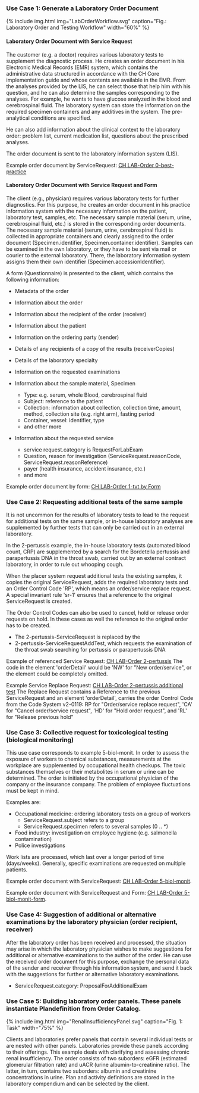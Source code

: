 <!-- markdownlint-disable MD001 MD033 MD041 -->
<!--
╭───────────────────── UC-english ──────────────────────────╮
│  UC-english is original, german and french are dependent  │
╰───────────────────────────────────────────────────────────╯
-->
### Use Case 1: Generate a Laboratory Order Document

{% include img.html img="LabOrderWorkflow.svg" caption="Fig.: Laboratory Order and Testing Workflow" width="60%" %}

#### Laboratory Order Document with Service Request

The customer (e.g. a doctor) requires various laboratory tests to supplement the diagnostic process. He creates an order document in his Electronic Medical Records (EMR) system, which contains the administrative data structured in accordance with the CH Core implementation guide and whose contents are available in the EMR. From the analyses provided by the LIS, he can select those that help him with his question, and he can also determine the samples corresponding to the analyses. For example, he wants to have glucose analyzed in the blood and cerebrospinal fluid. The laboratory system can store the information on the required specimen containers and any additives in the system. The pre-analytical conditions are specified.

He can also add information about the clinical context to the laboratory order: problem list, current medication list, questions about the prescribed analyses.

The order document is sent to the laboratory information system (LIS).

Example order document by ServiceRequest: [CH LAB-Order 0-best-practice](Bundle-0-best-practice-document-with-sr.html)

#### Laboratory Order Document with Service Request and Form

The client (e.g., physician) requires various laboratory tests for further diagnostics. For this purpose, he creates an order document in his practice information system with the necessary information on the patient, laboratory test, samples, etc. The necessary sample material (serum, urine, cerebrospinal fluid, etc.) is stored in the corresponding order documents. The necessary sample material (serum, urine, cerebrospinal fluid) is collected in appropriate containers and clearly assigned to the order document (Specimen.identifier, Specimen.container.identifier). Samples can be examined in the own laboratory, or they have to be sent via mail or courier to the external laboratory. There, the laboratory information system assigns them their own identifier (Specimen.accessionIdentifier).

A form (Questionnaire) is presented to the client, which contains the following information:

* Metadata of the order
* Information about the order
* Information about the recipient of the order (receiver)
* Information about the patient
* Information on the ordering party (sender)
* Details of any recipients of a copy of the results (receiverCopies)
* Details of the laboratory specialty
* Information on the requested examinations

* Information about the sample material, Specimen
  * Type: e.g. serum, whole Blood, cerebrospinal fluid
  * Subject: reference to the patient
  * Collection: information about collection, collection time, amount, method, collection site (e.g. right arm), fasting period
  * Container, vessel: identifier, type
  * and other more

* Information about the requested service
  * service request.category is RequestForLabExam
  * Question, reason for investigation (ServiceRequest.reasonCode, ServiceRequest.reasonReference)
  * payer (health insurance, accident insurance, etc.)
  * and more

Example order document by form: [CH LAB-Order 1-tvt by Form](Bundle-1-tvt-document-with-sr-and-form.html)

### Use Case 2: Requesting additional tests of the same sample

It is not uncommon for the results of laboratory tests to lead to the request for additional tests on the same sample, or in-house laboratory analyses are supplemented by further tests that can only be carried out in an external laboratory.

In the 2-pertussis example, the in-house laboratory tests (automated blood count, CRP) are supplemented by a search for the Bordetella pertussis and parapertussis DNA in the throat swab, carried out by an external contract laboratory, in order to rule out whooping cough.

When the placer system request additional tests the existing samples, it copies the original ServiceRequest, adds the required laboratory tests and an Order Control Code 'RP', which means an order/service replace request. A special invariant rule 'sr-1' ensures that a reference to the original ServiceRequest is created.

The Order Control Codes can also be used to cancel, hold or release order requests on hold. In these cases as well the reference to the original order has to be created.

* The 2-pertussis-ServiceRequest is replaced by the
* 2-pertussis-ServiceRequestAddTest, which requests the examination of the throat swab searching for pertussis or parapertussis DNA

Example of referenced Service Request: [CH LAB-Order 2-pertussis](ServiceRequest-2-pertussis-ServiceRequest.html) The code in the element 'orderDetail' would be 'NW' for "New order/service", or the element could be completely omitted.

Example Service Replace Request: [CH LAB-Order 2-pertussis additional test](ServiceRequest-2-pertussis-ServiceRequestAddTest.html)
The Replace Request contains a Reference to the previous ServiceRequest and an element 'orderDetail', carries the order Control Code from the Code System v2-0119: RP for "Order/service replace request", 'CA' for "Cancel order/service request", 'HD' for "Hold order request", and 'RL' for "Release previous hold"

### Use Case 3: Collective request for toxicological testing (biological monitoring)

This use case corresponds to example 5-biol-monit. In order to assess the exposure of workers to chemical substances, measurements at the workplace are supplemented by occupational health checkups. The toxic substances themselves or their metabolites in serum or urine can be determined. The order is initiated by the occupational physician of the company or the insurance company. The problem of employee fluctuations must be kept in mind.

Examples are:

* Occupational medicine: ordering laboratory tests on a group of workers
  * ServiceRequest.subject refers to a group
  * ServiceRequest.specimen refers to several samples (0 .. *)
* Food industry: investigation on employee hygiene (e.g. salmonella contamination)
* Police investigations

Work lists are processed, which last over a longer period of time (days/weeks). Generally, specific examinations are requested on multiple patients.

Example order document with ServiceRequest: [CH LAB-Order 5-biol-monit](Bundle-5-biol-monit-document-with-sr.html).

Example order document with ServiceRequest and Form: [CH LAB-Order 5-biol-monit-form](Bundle-5-biol-monit-document-with-sr-and-form.html).

### Use Case 4: Suggestion of additional or alternative examinations by the laboratory physician (order recipient, receiver)

After the laboratory order has been received and processed, the situation may arise in which the laboratory physician wishes to make suggestions for additional or alternative examinations to the author of the order. He can use the received order document for this purpose, exchange the personal data of the sender and receiver through his information system, and send it back with the suggestions for further or alternative laboratory examinations.

* ServiceRequest.category: ProposalForAdditionalExam

### Use Case 5: Building laboratory order panels. These panels instantiate Plandefinition from Order Catalog.

{% include img.html img="RenalInsufficiencyPanel.svg" caption="Fig. 1: Task" width="75%" %}

Clients and laboratories prefer panels that contain several individual tests or are nested with other panels. Laboratories provide these panels according to their offerings. This example deals with clarifying and assessing chronic renal insufficiency. The order consists of two suborders: eGFR (estimated glomerular filtration rate) and uACR (urine albumin-to-creatinine ratio). The latter, in turn, contains two suborders: albumin and creatinine concentrations in urine.
Plan and activity definitions are stored in the laboratory compendium and can be selected by the client.